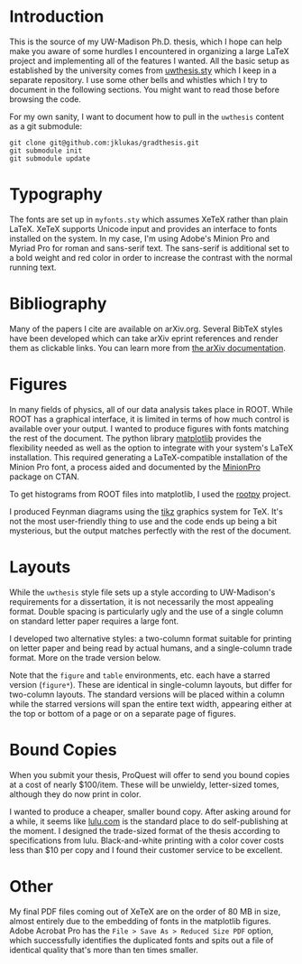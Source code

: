 # Introduction

This is the source of my UW-Madison Ph.D. thesis, which I hope can help make you aware of some hurdles I encountered in organizing a large LaTeX project and implementing all of the features I wanted.  All the basic setup as established by the university comes from [uwthesis.sty](https://github.com/jklukas/uwthesis) which I keep in a separate repository.  I use some other bells and whistles which I try to document in the following sections.  You might want to read those before browsing the code.

For my own sanity, I want to document how to pull in the `uwthesis` content as a git submodule:

    git clone git@github.com:jklukas/gradthesis.git
    git submodule init
    git submodule update

# Typography

The fonts are set up in `myfonts.sty` which assumes XeTeX rather than plain LaTeX.  XeTeX supports Unicode input and provides an interface to fonts installed on the system.  In my case, I'm using Adobe's Minion Pro and Myriad Pro for roman and sans-serif text.  The sans-serif is additional set to a bold weight and red color in order to increase the contrast with the normal running text.

# Bibliography

Many of the papers I cite are available on arXiv.org.  Several BibTeX styles have been developed which can take arXiv eprint references and render them as clickable links.  You can learn more from [the arXiv documentation](http://arxiv.org/hypertex/bibstyles/).

# Figures

In many fields of physics, all of our data analysis takes place in ROOT.  While ROOT has a graphical interface, it is limited in terms of how much control is available over your output.  I wanted to produce figures with fonts matching the rest of the document.  The python library [matplotlib](http://matplotlib.sourceforge.net/) provides the flexibility needed as well as the option to integrate with your system's LaTeX installation.  This required generating a LaTeX-compatible installation of the Minion Pro font, a process aided and documented by the [MinionPro](http://www.ctan.org/tex-archive/fonts/minionpro/) package on CTAN.

To get histograms from ROOT files into matplotlib, I used the [rootpy](https://github.com/rootpy/rootpy) project.

I produced Feynman diagrams using the [tikz](http://pgf.sourceforge.net/) graphics system for TeX.  It's not the most user-friendly thing to use and the code ends up being a bit mysterious, but the output matches perfectly with the rest of the document.

# Layouts

While the `uwthesis` style file sets up a style according to UW-Madison's requirements for a dissertation, it is not necessarily the most appealing format.  Double spacing is particularly ugly and the use of a single column on standard letter paper requires a large font.

I developed two alternative styles: a two-column format suitable for printing on letter paper and being read by actual humans, and a single-column trade format.  More on the trade version below.

Note that the `figure` and `table` environments, etc. each have a starred version (`figure*`).  These are identical in single-column layouts, but differ for two-column layouts.  The standard versions will be placed within a column while the starred versions will span the entire text width, appearing either at the top or bottom of a page or on a separate page of figures.

# Bound Copies

When you submit your thesis, ProQuest will offer to send you bound copies at a cost of nearly $100/item.  These will be unwieldy, letter-sized tomes, although they do now print in color.

I wanted to produce a cheaper, smaller bound copy.  After asking around for a while, it seems like [lulu.com](http://lulu.com) is the standard place to do self-publishing at the moment.  I designed the trade-sized format of the thesis according to specifications from lulu.  Black-and-white printing with a color cover costs less than $10 per copy and I found their customer service to be excellent.

# Other

My final PDF files coming out of XeTeX are on the order of 80 MB in size, almost entirely due to the embedding of fonts in the matplotlib figures.  Adobe Acrobat Pro has the `File > Save As > Reduced Size PDF` option, which successfully identifies the duplicated fonts and spits out a file of identical quality that's more than ten times smaller.

